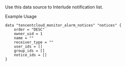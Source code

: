 Use this data source to Interlude notification list.

Example Usage

```hcl
data "tencentcloud_monitor_alarm_notices" "notices" {
    order = "DESC"
    owner_uid = 1
    name = ""
    receiver_type = ""
    user_ids = []
    group_ids = []
    notice_ids = []
}
```